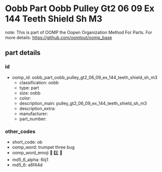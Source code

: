 # Oobb Part Oobb Pulley Gt2 06 09 Ex 144 Teeth Shield Sh M3  

note: This is part of OOMP the Oopen Organization Method For Parts. For more details: https://github.com/oomlout/oomp_base

##  part details





### id
* oomp_id: oobb_part_oobb_pulley_gt2_06_09_ex_144_teeth_shield_sh_m3
  * classification: oobb
  * type: part
  * size: oobb
  * color: 
  * description_main: pulley_gt2_06_09_ex_144_teeth_shield_sh_m3
  * description_extra: 
  * manufacturer: 
  * part_number: 

### other_codes
* short_code: ob
* oomp_word: trumpet three bug
* oomp_word_emoji :trumpet: :three: :bug:
* md5_6_alpha: 6iij1
* md5_6: a6f44d